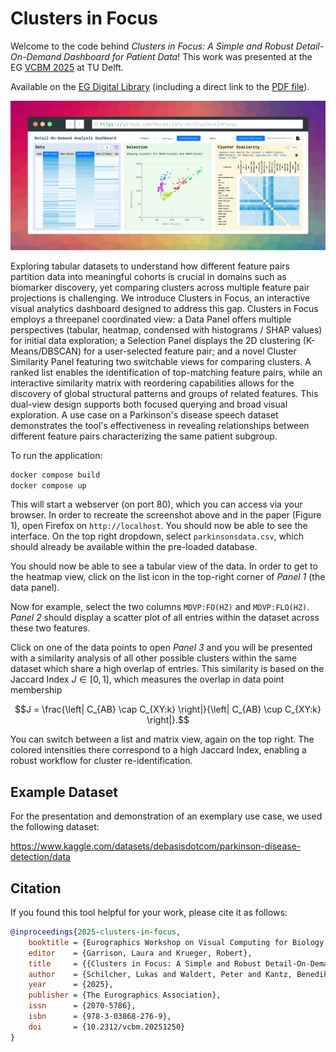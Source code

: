 # Clusters in Focus

Welcome to the code behind _Clusters in Focus: A Simple and Robust Detail-On-Demand Dashboard for Patient Data_!
This work was presented at the EG [VCBM 2025](https://conferences.eg.org/vcbm2025/) at TU Delft.

Available on the [EG Digital Library](https://diglib.eg.org/items/3d093c70-1cde-43a1-894b-d1ac41f22903)
(including a direct link to the [PDF file](https://diglib.eg.org/server/api/core/bitstreams/3562c219-0d2c-49f7-bbef-d5c63fbe1a70/content)).

![Clusters in Focus Preview](./screenshot.png)

Exploring tabular datasets to understand how different feature pairs partition data into meaningful cohorts is crucial in domains such as biomarker discovery, yet comparing clusters across multiple feature pair projections is challenging. We introduce Clusters in Focus, an interactive visual analytics dashboard designed to address this gap. Clusters in Focus employs a threepanel coordinated view: a Data Panel offers multiple perspectives (tabular, heatmap, condensed with histograms / SHAP values) for initial data exploration; a Selection Panel displays the 2D clustering (K-Means/DBSCAN) for a user-selected feature pair; and a novel Cluster Similarity Panel featuring two switchable views for comparing clusters. A ranked list enables the identification of top-matching feature pairs, while an interactive similarity matrix with reordering capabilities allows for the discovery of global structural patterns and groups of related features. This dual-view design supports both focused querying and broad visual exploration. A use case on a Parkinson's disease speech dataset demonstrates the tool's effectiveness in revealing relationships between different feature pairs characterizing the same patient subgroup.

To run the application:

```bash
docker compose build
docker compose up
```

This will start a webserver (on port 80), which you can access via your browser.
In order to recreate the screenshot above and in the paper (Figure 1), open Firefox on `http://localhost`.
You should now be able to see the interface.
On the top right dropdown, select `parkinsonsdata.csv`, which should already be available within the pre-loaded database.

You should now be able to see a tabular view of the data.
In order to get to the heatmap view, click on the list icon in the top-right corner of _Panel 1_ (the data panel).

Now for example, select the two columns `MDVP:FO(HZ)` and `MDVP:FLO(HZ)`.
_Panel 2_ should display a scatter plot of all entries within the dataset across these two features.

Click on one of the data points to open _Panel 3_ and you will be presented with a similarity analysis of all other possible clusters within the same dataset which share a high overlap of entries.
This similarity is based on the Jaccard Index $J \in [0, 1]$, which measures the overlap in data point membership

$$J = \frac{\left| C_{AB} \cap C_{XY:k} \right|}{\left| C_{AB} \cup C_{XY:k} \right|}.$$

You can switch between a list and matrix view, again on the top right.
The colored intensities there correspond to a high Jaccard Index, enabling a robust workflow for cluster re-identification.

## Example Dataset

For the presentation and demonstration of an exemplary use case, we used the following dataset:

https://www.kaggle.com/datasets/debasisdotcom/parkinson-disease-detection/data

## Citation

If you found this tool helpful for your work, please cite it as follows:

```bibtex
@inproceedings{2025-clusters-in-focus,
	booktitle = {Eurographics Workshop on Visual Computing for Biology and Medicine},
	editor    = {Garrison, Laura and Krueger, Robert},
	title     = {{Clusters in Focus: A Simple and Robust Detail-On-Demand Dashboard for Patient Data}},
	author    = {Schilcher, Lukas and Waldert, Peter and Kantz, Benedikt and Schreck, Tobias},
	year      = {2025},
	publisher = {The Eurographics Association},
	issn      = {2070-5786},
	isbn      = {978-3-03868-276-9},
	doi       = {10.2312/vcbm.20251250}
}
```
